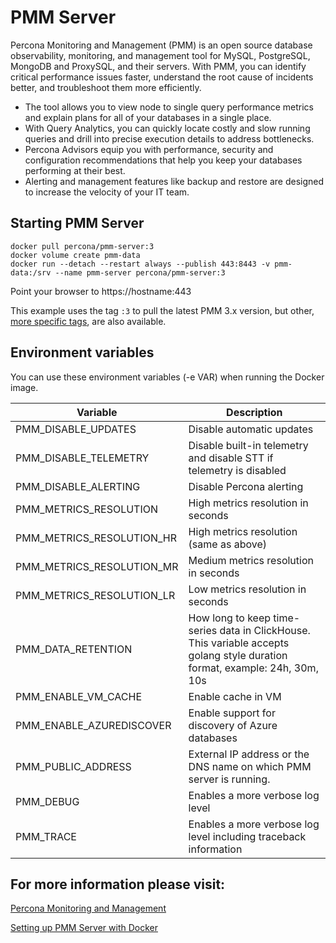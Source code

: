 # PMM Server

Percona Monitoring and Management (PMM) is an open source database observability, monitoring, and management tool for MySQL, PostgreSQL, MongoDB and ProxySQL, and their servers. With PMM, you can identify critical performance issues faster, understand the root cause of incidents better, and troubleshoot them more efficiently.

- The tool allows you to view node to single query performance metrics and explain plans for all of your databases in a single place.
- With Query Analytics, you can quickly locate costly and slow running queries and drill into precise execution details to address bottlenecks.
- Percona Advisors equip you with performance, security and configuration recommendations that help you keep your databases performing at their best.
- Alerting and management features like backup and restore are designed to increase the velocity of your IT team.

## Starting PMM Server

```
docker pull percona/pmm-server:3
docker volume create pmm-data
docker run --detach --restart always --publish 443:8443 -v pmm-data:/srv --name pmm-server percona/pmm-server:3
```

Point your browser to https://hostname:443

This example uses the tag `:3` to pull the latest PMM 3.x version, but other, [more specific tags](https://hub.docker.com/r/percona/pmm-server/tags), are also available.

## Environment variables

You can use these environment variables (-e VAR) when running the Docker image.

| Variable                     | Description                                                                                                                 |
|------------------------------|-----------------------------------------------------------------------------------------------------------------------------|
| PMM_DISABLE_UPDATES          | Disable automatic updates                                                                                                   |
| PMM_DISABLE_TELEMETRY        | Disable built-in telemetry and disable STT if telemetry is disabled                                                         |
| PMM_DISABLE_ALERTING         | Disable Percona alerting                                                                                                    |
| PMM_METRICS_RESOLUTION       | High metrics resolution in seconds                                                                                          |
| PMM_METRICS_RESOLUTION_HR    | High metrics resolution (same as above)                                                                                     |
| PMM_METRICS_RESOLUTION_MR    | Medium metrics resolution in seconds                                                                                        |
| PMM_METRICS_RESOLUTION_LR    | Low metrics resolution in seconds                                                                                           |
| PMM_DATA_RETENTION           | How long to keep time-series data in ClickHouse. This variable accepts golang style duration format, example: 24h, 30m, 10s |
| PMM_ENABLE_VM_CACHE          | Enable cache in VM                                                                                                          |
| PMM_ENABLE_AZUREDISCOVER     | Enable support for discovery of Azure databases                                                                             |
| PMM_PUBLIC_ADDRESS           | External IP address or the DNS name on which PMM server is running.                                                         |
| PMM_DEBUG                    | Enables a more verbose log level                                                                                            |
| PMM_TRACE                    | Enables a more verbose log level including traceback information                                                            |

## For more information please visit:

[Percona Monitoring and Management](https://docs.percona.com/percona-monitoring-and-management)

[Setting up PMM Server with Docker](https://docs.percona.com/percona-monitoring-and-management/setting-up/server/docker.html)
